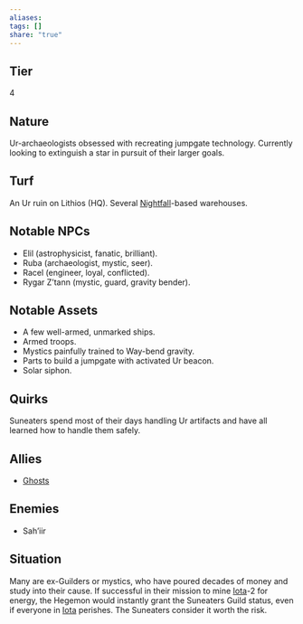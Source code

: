 ```yaml
---
aliases: 
tags: []
share: "true"
---
```

## Tier
4

## Nature
Ur-archaeologists obsessed with recreating jumpgate technology. Currently looking to extinguish a star in pursuit of their larger goals.

## Turf
An Ur ruin on Lithios (HQ). Several [Nightfall](./Nightfall.md)-based warehouses.

## Notable NPCs
- Elil (astrophysicist, fanatic, brilliant).
- Ruba (archaeologist, mystic, seer).
- Racel (engineer, loyal, conflicted).
- Rygar Z’tann (mystic, guard, gravity bender).

## Notable Assets
- A few well-armed, unmarked ships.
- Armed troops.
- Mystics painfully trained to Way-bend gravity.
- Parts to build a jumpgate with activated Ur beacon.
- Solar siphon.

## Quirks
Suneaters spend most of their days handling Ur artifacts and have all learned how to handle them safely.

## Allies
- [Ghosts](./Ghosts.md)

## Enemies
- Sah’iir

## Situation
Many are ex-Guilders or mystics, who have poured decades of money and study into their cause. If successful in their mission to mine [Iota](./Iota.md)-2 for energy, the Hegemon would instantly grant the Suneaters Guild status, even if everyone in [Iota](./Iota.md) perishes. The Suneaters consider it worth the risk.
